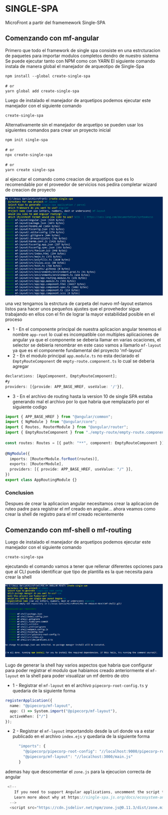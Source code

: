 # SINGLE-SPA
MicroFront a partir del framemework Single-SPA

## Comenzando con mf-angular
Primero que todo el framework de single spa consiste en una estrcturacion de paquetes para importar modulos completos dendro de nuestro sistema
Se puede ejecutar tanto con NPM como con YARN
El siguiente comando instala de manera global el manejador de arqueotipo de Single-Spa
```
npm install --global create-single-spa

# or
yarn global add create-single-spa
```
Luego de instalado el manejador de arquetipos podemos ejecutar este manejador con el siguiente comando
```
create-single-spa
```
Alternativamente sin el manejador de arquetipo se pueden usar los siguientes comandos para crear un proyecto inicial
```
npm init single-spa

# or
npx create-single-spa

# or
yarn create single-spa
```
al ejecutar el comando como creacion de arquetipos que es lo recomendable por el proveedor de servicios nos pedira completar wizard de creacion de proyecto

![alt text](https://github.com/JesusGarcia9009/poc-frontend-angular-simplespa/blob/main/doc/create-mf-angular.PNG)

una vez tengamos la estrctura de carpeta del nuevo mf-layout estamos listos para hacer unos pequeños ajustes que el provehedor sigue trabajando en ellos con el fin de lograr la mayor estabilidad posible en el proceso

* 1 - En el componente principal de nuestra aplicacion angular tenemos el nombre `app-root` lo cual es incompatible con multiples aplicaciones de angular ya que el componente se deberia llamar en varias ocaciones, el selector se debieria renombrar en este caso vamos a llamarlo `mf-layout` ya que es el componente fundamental del proyecto 'mf-layout'
* 2 - En el modulo principal `app.module.ts` no esta declarado el `EmptyRouteComponent` de `empty-route.component.ts` lo cual se deberia agregar
```ts
declarations: [AppComponent, EmptyRouteComponent];
#y
providers: [{provide: APP_BASE_HREF, useValue: '/'}],
```
* 3 - En el archivo de routing hasta la version 10 de single SPA estaba generando mal el archivo por lo que habria que remplazarlo por el siguiente codigo
```ts
import { APP_BASE_HREF } from "@angular/common";
import { NgModule } from "@angular/core";
import { Routes, RouterModule } from "@angular/router";
import { EmptyRouteComponent } from "./empty-route/empty-route.component";

const routes: Routes = [{ path: "**", component: EmptyRouteComponent }];

@NgModule({
  imports: [RouterModule.forRoot(routes)],
  exports: [RouterModule],
  providers: [{ provide: APP_BASE_HREF, useValue: "/" }],
})
export class AppRoutingModule {}
```

### Conclusion
Despues de crear la aplicacion angular necesitamos crear la aplicacion de ruteo padre para registrar el mf creado en angular... ahora veamos como crear la shell de registro para el mf creado recientemente

## Comenzando con mf-shell o mf-routing
Luego de instalado el manejador de arquetipos podemos ejecutar este manejador con el siguiente comando
```
create-single-spa
```
ejecutando el comando vamos a tener que rellenar diferentes opciones para que al CLI pueda identificar que tipo de plantilla es la que necesita para crear la shell

![alt text](https://github.com/JesusGarcia9009/poc-frontend-angular-simplespa/blob/main/doc/create-mf-shell.PNG)

Lugo de generar la shell hay varios aspectos que habria que configurar para poder registrar el modulo que habiamos creado anteriormente el `mf-layout` en la shell para poder visualizar un mf dentro de otro

* 1 - Registrar el `mf-layout` en el archivo ``pipecorp-root-config.ts`` y quedaria de la siguiente forma
```ts
registerApplication({
  name: "@pipecorp/mf-layout",
  app: () => System.import("@pipecorp/mf-layout"),
  activeWhen: ["/"]
});
```
* 2 - Registrar el `mf-layout` importandolo desde la url donde va a estar publicado en el archivo ``index.ejs`` y quedaria de la siguiente forma
```js
      "imports": {
        "@pipecorp/pipecorp-root-config": "//localhost:9000/pipecorp-root-config.js",
        "@pipecorp/mf-layout": "//localhost:3000/main.js"
      }
```
ademas hay que descomentar el `zone.js` para la ejecucion correcta de angular
```js
 <!--
    If you need to support Angular applications, uncomment the script tag below to ensure only one instance of ZoneJS is loaded
    Learn more about why at https://single-spa.js.org/docs/ecosystem-angular/#zonejs
  -->
  <script src="https://cdn.jsdelivr.net/npm/zone.js@0.11.3/dist/zone.min.js"></script>
```
